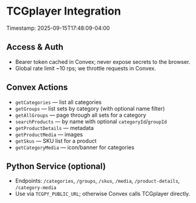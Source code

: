# TCGplayer Integration

Timestamp: 2025-09-15T17:48:09-04:00

## Access & Auth
- Bearer token cached in Convex; never expose secrets to the browser.
- Global rate limit ~10 rps; we throttle requests in Convex.

## Convex Actions
- `getCategories` — list all categories
- `getGroups` — list sets by category (with optional name filter)
- `getAllGroups` — page through all sets for a category
- `searchProducts` — by name with optional `categoryId`/`groupId`
- `getProductDetails` — metadata
- `getProductMedia` — images
- `getSkus` — SKU list for a product
- `getCategoryMedia` — icon/banner for categories

## Python Service (optional)
- Endpoints: `/categories`, `/groups`, `/skus`, `/media`, `/product-details`, `/category-media`
- Use via `TCGPY_PUBLIC_URL`; otherwise Convex calls TCGplayer directly.
